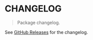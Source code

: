# CHANGELOG

> Package changelog.

See [GitHub Releases](https://github.com/stdlib-js/string-base-trim/releases) for the changelog.